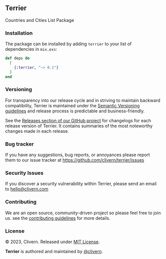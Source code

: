 ## Terrier

Countries and Cities List Package


### Installation

The package can be installed by adding `terrier` to your list of dependencies in `mix.exs`:

```elixir
def deps do
  [
    {:terrier, "~> 0.1"}
  ]
end
```


### Versioning

For transparency into our release cycle and in striving to maintain backward compatibility, Terrier is maintained under the [Semantic Versioning guidelines](https://semver.org/) and release process is predictable and business-friendly.

See the [Releases section of our GitHub project](https://github.com/clivern/terrier/releases) for changelogs for each release version of Terrier. It contains summaries of the most noteworthy changes made in each release.


### Bug tracker

If you have any suggestions, bug reports, or annoyances please report them to our issue tracker at https://github.com/clivern/terrier/issues


### Security Issues

If you discover a security vulnerability within Terrier, please send an email to [hello@clivern.com](mailto:hello@clivern.com)


### Contributing

We are an open source, community-driven project so please feel free to join us. see the [contributing guidelines](CONTRIBUTING.md) for more details.


### License

© 2023, Clivern. Released under [MIT License](https://opensource.org/licenses/mit-license.php).

**Terrier** is authored and maintained by [@clivern](http://github.com/clivern).
